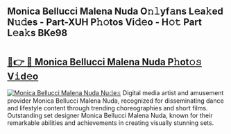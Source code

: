## Monica Bellucci Malena Nuda O𝚗𝚕yf𝚊ns L𝚎a𝚔ed N𝚞𝚍es - Part-XUH P𝚑𝚘tos Vi𝚍𝚎o - H𝚘𝚝 Part L𝚎a𝚔s BKe98

# <h2><a href="http://kf4rivd.oniu.top/?m=Monica+Bellucci+Malena+Nuda">🔗👉 🔴 Monica Bellucci Malena Nuda P𝚑ot𝚘𝚜 V𝚒d𝚎o</a></h2>

[![Monica Bellucci Malena Nuda Nu𝚍e𝚜](https://i.imgur.com/0qMVB7G.gif)](http://kf4rivd.oniu.top/?m=Monica+Bellucci+Malena+Nuda)
Digital media artist and amusement provider Monica Bellucci Malena Nuda, recognized for disseminating dance and lifestyle content through trending choreographies and short films. Outstanding set designer Monica Bellucci Malena Nuda, known for their remarkable abilities and achievements in creating visually stunning sets.  
